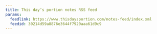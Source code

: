 ```yaml
---
title: This day’s portion notes RSS feed
params:
  feedlink: https://www.thisdaysportion.com/notes-feed/index.xml
  feedid: 30214d59a8876e3644f7920aaa61d9c9
---
```


